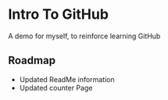 # Intro To GitHub
A demo for myself, to reinforce learning GitHub

## Roadmap
* Updated ReadMe information
* Updated counter Page